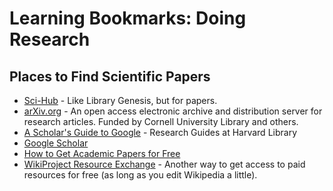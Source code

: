 # Learning Bookmarks: Doing Research

## Places to Find Scientific Papers

* [Sci-Hub](http://sci-hub.io/) - Like Library Genesis, but for papers.
* [arXiv.org](https://arxiv.org/) - An open access electronic archive and distribution server for research articles. Funded by Cornell University Library and others.
* [A Scholar's Guide to Google](http://guides.library.harvard.edu/friendly.php?s=googleguide&gid=4877) - Research Guides at Harvard Library
* [Google Scholar](http://scholar.google.com/schhp?hl=en&as_sdt=0,5)
* [How to Get Academic Papers for Free](http://commonsenseatheism.com/?p=1404)
* [WikiProject Resource Exchange](http://en.wikipedia.org/wiki/Wikipedia:WikiProject_Resource_Exchange) - Another way to get access to paid resources for free (as long as you edit Wikipedia a little).
